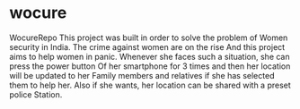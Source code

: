 # wocure
WocureRepo
This project was built in order to solve the problem of 
Women security in India. The crime against women are on the rise 
And this project aims to help women in panic. 
Whenever she faces such a situation, she can press the power button 
Of her smartphone for 3 times and then her location will be updated to her 
Family members and relatives if she has selected them to help her.
Also if she wants, her location can be shared with a preset police 
Station.
